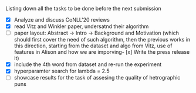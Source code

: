Listing down all the tasks to be done before the next submission
- [x] Analyze and discuss CoNLL'20 reviews
- [x] read Vitz and Winkler paper, undersatnd their algorithm
- [ ] paper layout: Abstract -> Intro -> Background and Motivation (which should first cover the need of such algorithm, then the previous works in this direction, starting from the dataset and algo from Vitz, use of features in Alison and how we are imporving- [x] Write the press release it)
- [x] include the 4th word from dataset and re-run the experiment
- [x] hyperparamter search for lambda = 2.5
- [ ] showcase results for the task of assesing the quality of hetrographic puns
